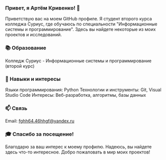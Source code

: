 ### Привет, я Артём Кривенко! 👋

Приветствую вас на моем GitHub профиле. Я студент второго курса колледжа Суриус, где обучаюсь по специальности "Информационные системы и программирование". Здесь вы найдете некоторые из моих проектов и исследований.
### 📚 Образование

Колледж Суриус - Информационные системы и программирование (второй курс)

### 🌱 Навыки и интересы

Языки программирования: Python
Технологии и инструменты: Git, Visual Studio Code
Интересы: Веб-разработка, алгоритмы, базы данных

### 📫 Связь

Email: fghh64.46hhgf@yandex.ru

### 🎓 Спасибо за посещение!

Благодарю за ваш интерес к моему профилю. Надеюсь, вы найдете здесь что-то интересное. Добро пожаловать в мир моих проектов!
